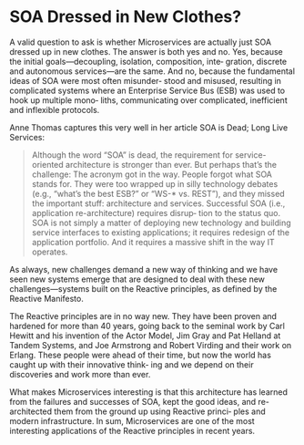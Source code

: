 # SOA Dressed in New Clothes?

A valid question to ask is whether Microservices are actually just SOA dressed up in new clothes. The answer is both yes and no. Yes, because the initial goals—decoupling, isolation, composition, inte‐ gration, discrete and autonomous services—are the same. And no, because the fundamental ideas of SOA were most often misunder‐ stood and misused, resulting in complicated systems where an Enterprise Service Bus (ESB) was used to hook up multiple mono‐ liths, communicating over complicated, inefficient and inflexible protocols.

Anne Thomas captures this very well in her article SOA is Dead; Long Live Services:

> Although the word “SOA” is dead, the requirement for service- oriented architecture is stronger than ever. But perhaps that’s the challenge: The acronym got in the way. People forgot what SOA stands for. They were too wrapped up in silly technology debates (e.g., “what’s the best ESB?” or “WS-* vs. REST”), and they missed the important stuff: architecture and services.
Successful SOA (i.e., application re-architecture) requires disrup‐ tion to the status quo. SOA is not simply a matter of deploying new technology and building service interfaces to existing applications; it requires redesign of the application portfolio. And it requires a massive shift in the way IT operates.

As always, new challenges demand a new way of thinking and we have seen new systems emerge that are designed to deal with these new challenges—systems built on the Reactive principles, as defined by the Reactive Manifesto.

The Reactive principles are in no way new. They have been proven and hardened for more than 40 years, going back to the seminal work by Carl Hewitt and his invention of the Actor Model, Jim Gray and Pat Helland at Tandem Systems, and Joe Armstrong and Robert Virding and their work on Erlang. These people were ahead of their time, but now the world has caught up with their innovative think‐ ing and we depend on their discoveries and work more than ever.

What makes Microservices interesting is that this architecture has learned from the failures and successes of SOA, kept the good ideas, and re-architected them from the ground up using Reactive princi‐ ples and modern infrastructure. In sum, Microservices are one of the most interesting applications of the Reactive principles in recent years.
